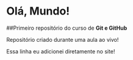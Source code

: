 # Olá, Mundo!

##Primeiro repositório do curso de **Git e GitHub**

Repositório criado durante uma aula ao vivo!

Essa linha eu adicionei diretamente no site!
